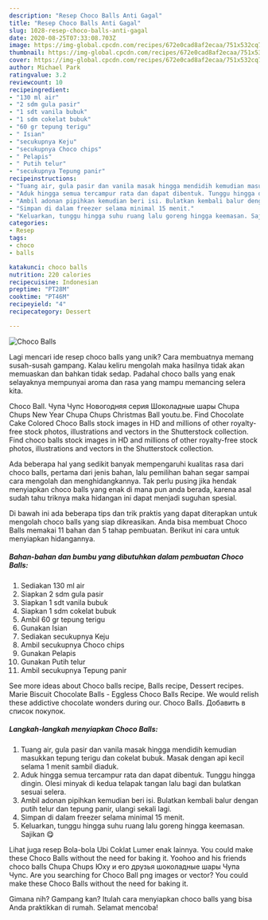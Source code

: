 ```yaml
---
description: "Resep Choco Balls Anti Gagal"
title: "Resep Choco Balls Anti Gagal"
slug: 1028-resep-choco-balls-anti-gagal
date: 2020-08-25T07:33:08.703Z
image: https://img-global.cpcdn.com/recipes/672e0cad8af2ecaa/751x532cq70/choco-balls-foto-resep-utama.jpg
thumbnail: https://img-global.cpcdn.com/recipes/672e0cad8af2ecaa/751x532cq70/choco-balls-foto-resep-utama.jpg
cover: https://img-global.cpcdn.com/recipes/672e0cad8af2ecaa/751x532cq70/choco-balls-foto-resep-utama.jpg
author: Michael Park
ratingvalue: 3.2
reviewcount: 10
recipeingredient:
- "130 ml air"
- "2 sdm gula pasir"
- "1 sdt vanila bubuk"
- "1 sdm cokelat bubuk"
- "60 gr tepung terigu"
- " Isian"
- "secukupnya Keju"
- "secukupnya Choco chips"
- " Pelapis"
- " Putih telur"
- "secukupnya Tepung panir"
recipeinstructions:
- "Tuang air, gula pasir dan vanila masak hingga mendidih kemudian masukkan tepung terigu dan cokelat bubuk. Masak dengan api kecil selama 1 menit sambil diaduk."
- "Aduk hingga semua tercampur rata dan dapat dibentuk. Tunggu hingga dingin. Olesi minyak di kedua telapak tangan lalu bagi dan bulatkan sesuai selera."
- "Ambil adonan pipihkan kemudian beri isi. Bulatkan kembali balur dengan putih telur dan tepung panir, ulangi sekali lagi."
- "Simpan di dalam freezer selama minimal 15 menit."
- "Keluarkan, tunggu hingga suhu ruang lalu goreng hingga keemasan. Sajikan 😋"
categories:
- Resep
tags:
- choco
- balls

katakunci: choco balls 
nutrition: 220 calories
recipecuisine: Indonesian
preptime: "PT28M"
cooktime: "PT46M"
recipeyield: "4"
recipecategory: Dessert

---
```



![Choco Balls](https://img-global.cpcdn.com/recipes/672e0cad8af2ecaa/751x532cq70/choco-balls-foto-resep-utama.jpg)

Lagi mencari ide resep choco balls yang unik? Cara membuatnya memang susah-susah gampang. Kalau keliru mengolah maka hasilnya tidak akan memuaskan dan bahkan tidak sedap. Padahal choco balls yang enak selayaknya mempunyai aroma dan rasa yang mampu memancing selera kita.

Choco Ball. Чупа Чупс Новогодняя серия Шоколадные шары Chupa Chups New Year Chupa Chups Christmas Ball youtu.be. Find Chocolate Cake Colored Choco Balls stock images in HD and millions of other royalty-free stock photos, illustrations and vectors in the Shutterstock collection. Find choco balls stock images in HD and millions of other royalty-free stock photos, illustrations and vectors in the Shutterstock collection.

Ada beberapa hal yang sedikit banyak mempengaruhi kualitas rasa dari choco balls, pertama dari jenis bahan, lalu pemilihan bahan segar sampai cara mengolah dan menghidangkannya. Tak perlu pusing jika hendak menyiapkan choco balls yang enak di mana pun anda berada, karena asal sudah tahu triknya maka hidangan ini dapat menjadi suguhan spesial.


Di bawah ini ada beberapa tips dan trik praktis yang dapat diterapkan untuk mengolah choco balls yang siap dikreasikan. Anda bisa membuat Choco Balls memakai 11 bahan dan 5 tahap pembuatan. Berikut ini cara untuk menyiapkan hidangannya.

<!--inarticleads1-->

##### Bahan-bahan dan bumbu yang dibutuhkan dalam pembuatan Choco Balls:

1. Sediakan 130 ml air
1. Siapkan 2 sdm gula pasir
1. Siapkan 1 sdt vanila bubuk
1. Siapkan 1 sdm cokelat bubuk
1. Ambil 60 gr tepung terigu
1. Gunakan  Isian
1. Sediakan secukupnya Keju
1. Ambil secukupnya Choco chips
1. Gunakan  Pelapis
1. Gunakan  Putih telur
1. Ambil secukupnya Tepung panir


See more ideas about Choco balls recipe, Balls recipe, Dessert recipes. Marie Biscuit Chocolate Balls - Eggless Choco Balls Recipe. We would relish these addictive chocolate wonders during our. Choco Balls. Добавить в список покупок. 

<!--inarticleads2-->

##### Langkah-langkah menyiapkan Choco Balls:

1. Tuang air, gula pasir dan vanila masak hingga mendidih kemudian masukkan tepung terigu dan cokelat bubuk. Masak dengan api kecil selama 1 menit sambil diaduk.
1. Aduk hingga semua tercampur rata dan dapat dibentuk. Tunggu hingga dingin. Olesi minyak di kedua telapak tangan lalu bagi dan bulatkan sesuai selera.
1. Ambil adonan pipihkan kemudian beri isi. Bulatkan kembali balur dengan putih telur dan tepung panir, ulangi sekali lagi.
1. Simpan di dalam freezer selama minimal 15 menit.
1. Keluarkan, tunggu hingga suhu ruang lalu goreng hingga keemasan. Sajikan 😋


Lihat juga resep Bola-bola Ubi Coklat Lumer enak lainnya. You could make these Choco Balls without the need for baking it. Yoohoo and his friends choco balls Chupa Chups Юху и его друзья шоколадные шары Чупа Чупс. Are you searching for Choco Ball png images or vector? You could make these Choco Balls without the need for baking it. 

Gimana nih? Gampang kan? Itulah cara menyiapkan choco balls yang bisa Anda praktikkan di rumah. Selamat mencoba!
